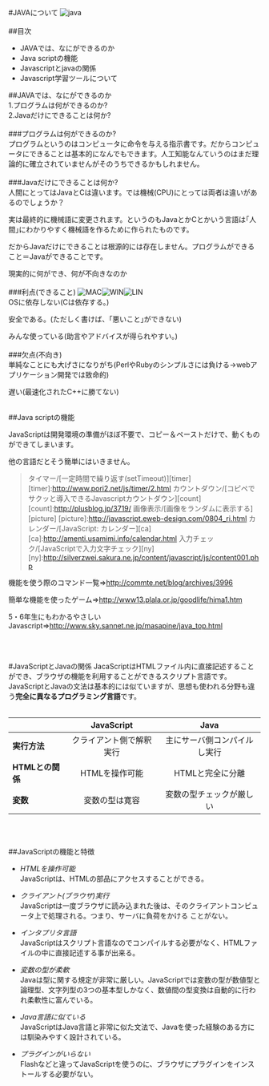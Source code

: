 #JAVAについて
![java](http://guide2office.com/wp-content/uploads/2010/06/java.png)
<br>
<br>
##目次
- JAVAでは、なにができるのか
- Java scriptの機能
- Javascriptとjavaの関係
- Javascript学習ツールについて

##JAVAでは、なにができるのか
<br>
1.プログラムは何ができるのか?<br>
2.Javaだけにできることは何か?
<br>
<br>
###プログラムは何ができるのか?
<br>
プログラムというのはコンピュータに命令を与える指示書です。だからコンピュータにできることは基本的になんでもできます。人工知能なんていうのはまだ理論的に確立されていませんがそのうちできるかもしれません。
<br>
<br>
###Javaだけにできることは何か?
<br>
人間にとってはJavaとCは違います。では機械(CPU)にとっては両者は違いがあるのでしょうか？

実は最終的に機械語に変更されます。というのもJavaとかCとかいう言語は｢人間｣にわかりやすく機械語を作るために作られたものです。

だからJavaだけにできることは根源的には存在しません。プログラムができること＝Javaができることです。

現実的に何ができ、何が不向きなのか
<br>
<br>
###利点(できること)
![MAC](http://www.openlierox.net/official/images/macosx.png)![WIN](http://keyboard-leds.com/images/icon-windows.png)![LIN](http://dwimperl.com/img/alien/linux-logo.png)
<br>
OSに依存しない(Cは依存する。)

安全である。(ただしく書けば、｢悪いこと｣ができない)

みんな使っている(助言やアドバイスが得られやすい。)
<br>
<br>
###欠点(不向き)
<br>
単純なことにも大げさになりがち(PerlやRubyのシンプルさには負ける→webアプリケーション開発では致命的)

遅い(最速化されたC++に勝てない)
<br>
<br>

##Java scriptの機能

JavaScriptは開発環境の準備がほぼ不要で、コピー＆ペーストだけで、動くものができてしまいます。

他の言語だとそう簡単にはいきません。

>タイマー/[一定時間で繰り返す(setTimeout)][timer]
[timer]:http://www.pori2.net/js/timer/2.html
>カウントダウン/[コピペでサクッと導入できるJavascriptカウントダウン][count]
[count]:http://plusblog.jp/3719/
>画像表示/[画像をランダムに表示する][picture]
[picture]:http://javascript.eweb-design.com/0804_ri.html
>カレンダー/[JavaScript: カレンダー][ca]
[ca]:http://amenti.usamimi.info/calendar.html
>入力チェック/[JavaScriptで入力文字チェック][ny]
[ny]:http://silverzwei.sakura.ne.jp/content/javascript/js/content001.php

機能を使う際のコマンド一覧⇒http://commte.net/blog/archives/3996

簡単な機能を使ったゲーム⇒http://www13.plala.or.jp/goodlife/hima1.htm

5・6年生にもわかるやさしいJavascript⇒http://www.sky.sannet.ne.jp/masapine/java_top.html

<br>
<br>

#JavaScriptとJavaの関係
JacaScriptはHTMLファイル内に直接記述することができ、ブラウザの機能を利用することができるスクリプト言語です。
JavaScriptとJavaの文法は基本的には似ていますが、思想も使われる分野も違う**完全に異なるプログラミング言語**です。
<br><br>

|                |       JavaScript       |                       Java                      |
|:---------------|:----------------------:|:-----------------------------------------------:|
|**実行方法**    |クライアント側で解釈実行|          主にサーバ側コンパイルし実行           |
|**HTMLとの関係**|     HTMLを操作可能     |                HTMLと完全に分離                 |
|**変数**        |      変数の型は寛容    |            変数の型チェックが厳しい             |

<br><br>

##JavaScriptの機能と特徴
- *HTMLを操作可能*<br>
JavaScriptは、HTMLの部品にアクセスすることができる。

- *クライアント(ブラウザ)実行*<br>
JavaScriptは一度ブラウザに読み込まれた後は、そのクライアントコンピュータ上で処理される。つまり、サーバに負荷をかける
ことがない。

- *インタプリタ言語*<br>
JavaScriptはスクリプト言語なのでコンパイルする必要がなく、HTMLファイルの中に直接記述する事が出来る。

- *変数の型が柔軟*<br>
Javaは型に関する規定が非常に厳しい。JavaScriptでは変数の型が数値型と論理型、文字列型の3つの基本型しかなく、数値間の型変換は自動的に行われ柔軟性に富んでいる。

- *Java言語に似ている*<br>
JavaScriptはJava言語と非常に似た文法で、Javaを使った経験のある方には馴染みやすく設計されている。

- *プラグインがいらない*<br>
Flashなどと違ってJavaScriptを使うのに、ブラウザにプラグインをインストールする必要がない。



